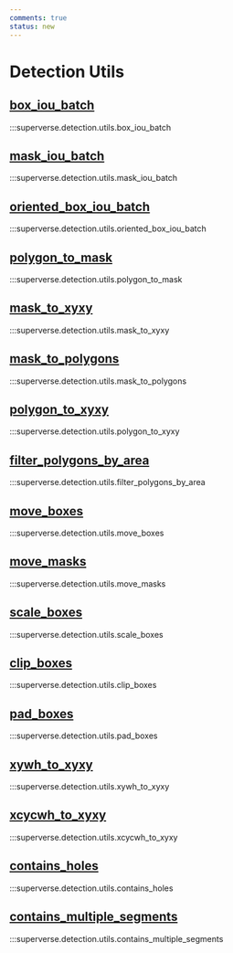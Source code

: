 ```yaml
---
comments: true
status: new
---
```


# Detection Utils

<div class="md-typeset">
  <h2><a href="#superverse.detection.utils.box_iou_batch">box_iou_batch</a></h2>
</div>

:::superverse.detection.utils.box_iou_batch

<div class="md-typeset">
  <h2><a href="#superverse.detection.utils.mask_iou_batch">mask_iou_batch</a></h2>
</div>

:::superverse.detection.utils.mask_iou_batch

<div class="md-typeset">
  <h2><a href="#superverse.detection.utils.oriented_box_iou_batch">oriented_box_iou_batch</a></h2>
</div>

:::superverse.detection.utils.oriented_box_iou_batch

<div class="md-typeset">
  <h2><a href="#superverse.detection.utils.polygon_to_mask">polygon_to_mask</a></h2>
</div>

:::superverse.detection.utils.polygon_to_mask

<div class="md-typeset">
  <h2><a href="#superverse.detection.utils.mask_to_xyxy">mask_to_xyxy</a></h2>
</div>

:::superverse.detection.utils.mask_to_xyxy

<div class="md-typeset">
  <h2><a href="#superverse.detection.utils.mask_to_polygons">mask_to_polygons</a></h2>
</div>

:::superverse.detection.utils.mask_to_polygons

<div class="md-typeset">
  <h2><a href="#superverse.detection.utils.polygon_to_xyxy">polygon_to_xyxy</a></h2>
</div>

:::superverse.detection.utils.polygon_to_xyxy

<div class="md-typeset">
  <h2><a href="#superverse.detection.utils.filter_polygons_by_area">filter_polygons_by_area</a></h2>
</div>

:::superverse.detection.utils.filter_polygons_by_area

<div class="md-typeset">
  <h2><a href="#superverse.detection.utils.move_boxes">move_boxes</a></h2>
</div>

:::superverse.detection.utils.move_boxes

<div class="md-typeset">
  <h2><a href="#superverse.detection.utils.move_masks">move_masks</a></h2>
</div>

:::superverse.detection.utils.move_masks

<div class="md-typeset">
  <h2><a href="#superverse.detection.utils.scale_boxes">scale_boxes</a></h2>
</div>

:::superverse.detection.utils.scale_boxes

<div class="md-typeset">
  <h2><a href="#superverse.detection.utils.clip_boxes">clip_boxes</a></h2>
</div>

:::superverse.detection.utils.clip_boxes

<div class="md-typeset">
  <h2><a href="#superverse.detection.utils.pad_boxes">pad_boxes</a></h2>
</div>

:::superverse.detection.utils.pad_boxes

<div class="md-typeset">
  <h2><a href="#superverse.detection.utils.xywh_to_xyxy">xywh_to_xyxy</a></h2>
</div>

:::superverse.detection.utils.xywh_to_xyxy

<div class="md-typeset">
  <h2><a href="#superverse.detection.utils.xcycwh_to_xyxy">xcycwh_to_xyxy</a></h2>
</div>

:::superverse.detection.utils.xcycwh_to_xyxy

<div class="md-typeset">
  <h2><a href="#superverse.detection.utils.contains_holes">contains_holes</a></h2>
</div>

:::superverse.detection.utils.contains_holes

<div class="md-typeset">
  <h2><a href="#superverse.detection.utils.contains_multiple_segments">contains_multiple_segments</a></h2>
</div>

:::superverse.detection.utils.contains_multiple_segments

